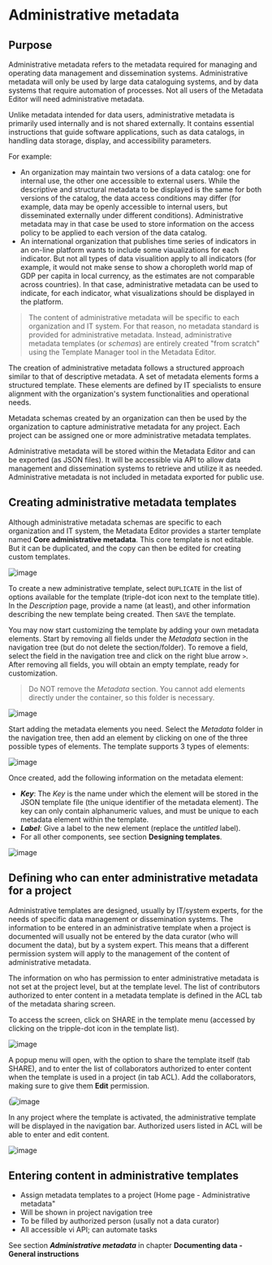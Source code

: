 # Administrative metadata

## Purpose

Administrative metadata refers to the metadata required for managing and operating data management and dissemination systems. Administrative metadata will only be used by large data cataloguing systems, and by data systems that require automation of processes. Not all users of the Metadata Editor will need administrative metadata.

Unlike metadata intended for data users, administrative metadata is primarily used internally and is not shared externally. It contains essential instructions that guide software applications, such as data catalogs, in handling data storage, display, and accessibility parameters. 

For example: 
- An organization may maintain two versions of a data catalog: one for internal use, the other one accessible to external users. While the descriptive and structural metadata to be displayed is the same for both versions of the catalog, the data access conditions may differ (for example, data may be openly accessible to internal users, but disseminated externally under different conditions). Administrative metadata may in that case be used to store information on the access policy to be applied to each version of the data catalog. 
- An international organization that publishes time series of indicators in an on-line platform wants to include some viaualizations for each indicator. But not all types of data visualition apply to all indicators (for example, it would not make sense to show a choropleth world map of GDP per capita in local currency, as the estimates are not comparable across countries). In that case, administrative metadata can be used to indicate, for each indicator, what visualizations should be displayed in the platform.  

> The content of administrative metadata will be specific to each organization and IT system. For that reason, no metadata standard is provided for administrative metadata. Instead, administrative metadata templates (or *schemas*) are entirely created "from scratch" using the Template Manager tool in the Metadata Editor. 

The creation of administrative metadata follows a structured approach similar to that of descriptive metadata. A set of metadata elements forms a structured template. These elements are defined by IT specialists to ensure alignment with the organization's system functionalities and operational needs.

Metadata schemas created by an organization can then be used by the organization to capture administrative metadata for any project. Each project can be assigned one or more administrative metadata templates. 

Administrative metadata will be stored within the Metadata Editor and can be exported (as JSON files). It will be accessible via API to allow data management and dissemination systems to retrieve and utilize it as needed. Administrative metadata is not included in metadata exported for public use.  


## Creating administrative metadata templates

Although administrative metadata schemas are specific to each organization and IT system, the Metadata Editor provides a starter template named **Core administrative metadata**. This core template is not editable. But it can be duplicated, and the copy can then be edited for creating custom templates.

![image](img/ME_UG_v1-0-0_template_administrative_manager.png)

To create a new administrative template, select `DUPLICATE` in the list of options available for the template (triple-dot icon next to the template title). In the *Description* page, provide a name (at least), and other information describing the new template being created. Then `SAVE` the template.

You may now start customizing the template by adding your own metadata elements. Start by removing all fields under the *Metadata* section in the navigation tree (but do not delete the section/folder). To remove a field, select the field in the navigation tree and click on the right blue arrow `>`. After removing all fields, you will obtain an empty template, ready for customization. 
  > Do NOT remove the *Metadata* section. You cannot add elements directly under the container, so this folder is necessary.

![image](img/ME_UG_v1-0-0_template_administrative_delete_field.png)

Start adding the metadata elements you need. Select the *Metadata* folder in the navigation tree, then add an element by clicking on one of the three possible types of elements. The template supports 3 types of elements: 

![image](img/ME_UG_v1-0-0_template_administrative_field_types.png)

Once created, add the following information on the metadata element:
- ***Key***: The *Key* is the name under which the element will be stored in the JSON template file (the unique identifier of the metadata element). The key can only contain alphanumeric values, and must be unique to each metadata element within the template.
- ***Label***: Give a label to the new element (replace the *untitled* label).
- For all other components, see section **Designing templates**.

![image](img/ME_UG_v1-0-0_template_administrative_field_new_elements.png)


## Defining who can enter administrative metadata for a project

Administrative templates are designed, usually by IT/system experts, for the needs of specific data management or dissemination systems. The information to be entered in an administrative template when a project is documented will usually not be entered by the data curator (who will document the data), but by a system expert. This means that a different permission system will apply to the management of the content of administrative metadata.

The information on who has permission to enter administrative metadata is not set at the project level, but at the template level. The list of contributors authorized to enter content in a metadata template is defined in the ACL tab of the metadata sharing screen.

To access the screen, click on SHARE in the template menu (accessed by clicking on the tripple-dot icon in the template list). 

![image](img/ME_UG_v1-0-0_template_administrative_share_menu.png)

A popup menu will open, with the option to share the template itself (tab SHARE), and to enter the list of collaborators authorized to enter content when the template is used in a project (in tab ACL). Add the collaborators, making sure to give them **Edit** permission.

(![image](img/ME_UG_v1-0-0_template_administrative_share_popup.png)

In any project where the template is activated, the administrative template will be displayed in the navigation bar. Authorized users listed in ACL will be able to enter and edit content.

![image](img/ME_UG_v1-0-0_template_administrative_in_project.png)


## Entering content in administrative templates

- Assign metadata templates to a project (Home page - Administrative metadata"
- Will be shown in project navigation tree
- To be filled by authorized person (usally not a data curator)
- All accessible vi API; can automate tasks
   
See section ***Administrative metadata*** in chapter **Documenting data - General instructions**
